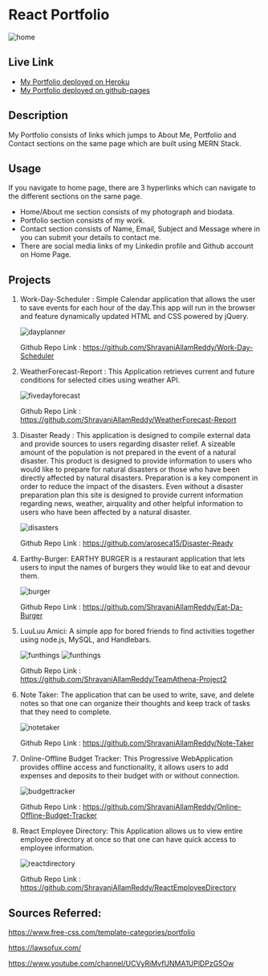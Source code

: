 # React Portfolio

<img src= "./img/reactportfoliodemo.gif" alt= "home">

## Live Link
- [My Portfolio deployed on Heroku](https://shravaniallamreddyportfolio.herokuapp.com/)
- [My Portfolio deployed on github-pages](https://shravaniallamreddy.github.io/)

## Description

My Portfolio consists of links which jumps to About Me, Portfolio and Contact sections on the same page which are built using
MERN Stack.

## Usage

If you navigate to home page, there are 3 hyperlinks which can navigate to the different sections on the same page.

- Home/About me section consists of my photograph and biodata.
- Portfolio section consists of my work.
- Contact section consists of Name, Email, Subject and Message where in you can submit your details to contact me.
- There are social media links of my Linkedin profile and Github account on Home Page.

## Projects

1. Work-Day-Scheduler : Simple Calendar application that allows the user to save events for each hour of the day.This app will run in the browser and feature
   dynamically updated HTML and CSS powered by jQuery.

    <img src= "./img/dayscheduler.JPG" alt= "dayplanner">

   Github Repo Link : https://github.com/ShravaniAllamReddy/Work-Day-Scheduler

2. WeatherForecast-Report : This Application retrieves current and future conditions for selected cities using weather API.

   <img src= "./img/weather.JPG" alt= "fivedayforecast">

   Github Repo Link : https://github.com/ShravaniAllamReddy/WeatherForecast-Report

3. Disaster Ready :
   This application is designed to compile external data and provide sources to users regarding disaster relief. A sizeable amount of the population is not prepared in the event of a natural disaster. This product is designed to provide information to users who would like to prepare for natural disasters or those who have been directly affected by natural disasters. Preparation is a key component in order to reduce the impact of the disasters. Even without a disaster preparation plan this site is designed to provide current information regarding news, weather, airquality and other helpful information to users who have been affected by a natural disaster.

    <img src= "./img/disasterready.jpg" alt= "disasters">

   Github Repo Link : https://github.com/aroseca15/Disaster-Ready

4. Earthy-Burger: EARTHY BURGER is a restaurant application that lets users to input the names of burgers they would like to eat and devour them.

   <img src= "./img/burgerapp.JPG" alt= "burger">

   Github Repo Link : https://github.com/ShravaniAllamReddy/Eat-Da-Burger

5. LuuLuu Amici: A simple app for bored friends to find activities together using node.js, MySQL, and Handlebars.

   <img src= "./img/screenshot1.png" alt= "funthings">

   <img src= "./img/screenshot5.png" alt= "funthings">

   Github Repo Link : https://github.com/ShravaniAllamReddy/TeamAthena-Project2

6. Note Taker: The application that can be used to write, save, and delete notes so that one can organize their thoughts and keep track of tasks that they need to complete.

   <img src= "./img/demo.gif" alt= "notetaker">

   Github Repo Link : https://github.com/ShravaniAllamReddy/Note-Taker

7. Online-Offline Budget Tracker: This Progressive WebApplication provides offline access and functionality, it allows users to add expenses and deposits to their budget with or without connection.

   <img src= "./img/budgetdemo.gif" alt= "budgettracker">

   Github Repo Link : https://github.com/ShravaniAllamReddy/Online-Offline-Budget-Tracker

8. React Employee Directory: This Application allows us to view entire employee directory at once so that one can have quick access to employee information.

   <img src= "./img/reactdir.PNG" alt= "reactdirectory">

   Github Repo Link : https://github.com/ShravaniAllamReddy/ReactEmployeeDirectory

## Sources Referred:

https://www.free-css.com/template-categories/portfolio

https://lawsofux.com/

https://www.youtube.com/channel/UCVyRiMvfUNMA1UPlDPzG5Ow




